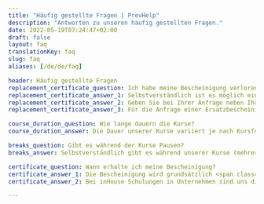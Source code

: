 ```yaml
---
title: "Häufig gestellte Fragen | PrevHelp"
description: "Antworten zu unseren häufig gestellten Fragen."
date: 2022-05-19T07:24:47+02:00
draft: false
layout: faq
translationKey: faq
slug: faq
aliases: [/de/de/faq]

header: Häufig gestellte Fragen
replacement_certificate_question: Ich habe meine Bescheinigung verloren. Ist es möglich eine neue zu erhalten, ohne einen neuen Kurs zu belegen?
replacement_certificate_answer_1: Selbstverständlich ist es möglich eine Ersatzbescheinigung auszustellen, solange wir die zugehörigen Teilnahmedaten noch gespeichert haben. Je nach Kursart sind dies fünf Jahre, aufgrund behördlicher Vorgaben. Insbesondere bei Erste-Hilfe-Kursen empfehlen wir jedoch, sollte die Schulung mehr als zwei bis drei Jahre zurückliegen, dass Sie einen neuen Kurs besuchen, um Ihr Wissen aufzufrischen.
replacement_certificate_answer_2: Geben Sie bei Ihrer Anfrage neben Ihren persönlichen Daten bitte die Kursart, den Veranstaltungsort und das (ungefähre) Kursdatum an.
replacement_certificate_answer_3: Für die Anfrage einer Ersatzbescheinigung nutzen Sie bitte idealerweise unser <a href="/kontakt/" class="text-blue-600 font-bold">Kontaktformular</a>, oder schreiben uns eine <a href="mailto:info@prevhelp.de" class="text-blue-600 font-bold">E-Mail</a>.

course_duration_question: Wie lange dauern die Kurse?
course_duration_answer: Die Dauer unserer Kurse variiert je nach Kursformat und Thema. Unsere Erste-Hilfe-Kurse dauern beispielsweise 7,5 Stunden und entsprechen somit den vorgeschriebenen neun Unterrichtseinheiten, einschließlich Pausen. Sofern in der Buchungsübersicht nicht anders angegeben, finden unsere Kurse <span class="text-blue-600 font-semibold">an einem Tag</span> statt.

breaks_question: Gibt es während der Kurse Pausen?
breaks_answer: Selbstverständlich gibt es während unserer Kurse (mehrere) Pausen. Es wird besonders darauf geachtet, dass die Pausen in Ganztageskursen in Summe <span class="text-blue-600 font-semibold">mindestens 45 Minuten</span> betragen, wodurch unsere Kurse auch für Arbeitnehmer:innen geeignet sind und den Bestimmungen des Arbeitszeitgesetzes vollständig Sorge getragen wird.

certificate_question: Wann erhalte ich meine Bescheinigung?
certificate_answer_1: Die Bescheinigung wird grundsätzlich <span class="text-blue-600 font-semibold">zum Kursende</span> an die Teilnehmer:innen ausgehändigt.
certificate_answer_2: Bei inHouse Schulungen in Unternehmen sind uns die Daten der Teilnehmenden teilweise nicht vor Kursbeginn bekannt. In diesen Fällen senden wir die Bescheinigungen umgehend nach Kursende an die aussendende Stelle.

---
```


